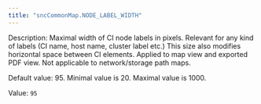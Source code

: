 ```yaml
---
title: "sncCommonMap.NODE_LABEL_WIDTH"
---
```


Description: Maximal width of CI node labels in pixels.
Relevant for any kind of labels (CI name, host name, cluster label etc.)
This size also modifies horizontal space between CI elements.
Applied to map view and exported PDF view.
Not applicable to network/storage path maps.

Default value: 95. Minimal value is 20. Maximal value is 1000.

Value: `95`